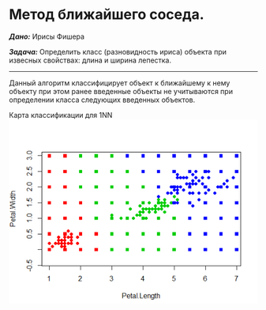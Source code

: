 #  Метод ближайшего соседа. #

***Дано:*** Ирисы Фишера

***Задача:*** Определить класс (разновидность ириса) объекта при извесных свойствах: длина и ширина лепестка.

---

Данный алгоритм классифицирует объект к ближайшему к нему объекту при этом ранее введенные объекты не учитываются при определении класса следующих введенных объектов.

Карта классификации для 1NN
![Ну нет ее и все! Отстань!](/1NN/1NN.PNG)



